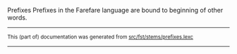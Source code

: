 Prefixes
Prefixes in the Farefare language are bound to beginning of other words.

* * *

<small>This (part of) documentation was generated from [src/fst/stems/prefixes.lexc](https://github.com/giellalt/lang-gur/blob/main/src/fst/stems/prefixes.lexc)</small>

---

